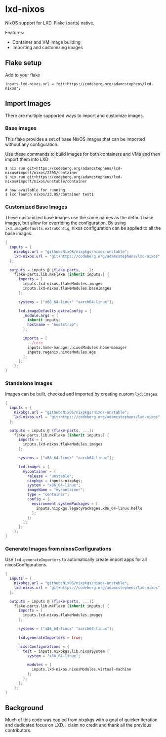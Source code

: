 # lxd-nixos

NixOS support for LXD. Flake (parts) native.

Features:

- Container and VM image building
- Importing and customizing images

## Flake setup

Add to your flake

```
inputs.lxd-nixos.url = "git+https://codeberg.org/adamcstephens/lxd-nixos";
```

## Import Images

There are multiple supported ways to import and customize images.

### Base Images

This flake provides a set of base NixOS images that can be imported without any configuration.

Use these commands to build images for both containers and VMs and then import them into LXD

```
$ nix run git+https://codeberg.org/adamcstephens/lxd-nixos#import/nixos/2305/container
$ nix run git+https://codeberg.org/adamcstephens/lxd-nixos#import/nixos/unstable/container

# now available for running
$ lxc launch nixos/23.05/container test1
```

### Customized Base Images

These customized base images use the same names as the default base images, but allow for overriding the configuration. By using `lxd.imageDefaults.extraConfig`, nixos configuration can be applied to all the base images.

```nix
{
  inputs = {
    nixpkgs.url = "github:NixOS/nixpkgs/nixos-unstable";
    lxd-nixos.url = "git+https://codeberg.org/adamcstephens/lxd-nixos";
  };

  outputs = inputs @ {flake-parts, ...}:
    flake-parts.lib.mkFlake {inherit inputs;} {
      imports = [
        inputs.lxd-nixos.flakeModules.images
        inputs.lxd-nixos.flakeModules.baseImages
      ];

      systems = ["x86_64-linux" "aarch64-linux"];

      lxd.imageDefaults.extraConfig = {
        _module.args = {
          inherit inputs;
          hostname = "bootstrap";
        };

        imports = [
          ../core
          inputs.home-manager.nixosModules.home-manager
          inputs.ragenix.nixosModules.age
        ];
      };
    };
}
```

### Standalone Images

Images can be built, checked and imported by creating custom `lxd.images`.

```nix
{
  inputs = {
    nixpkgs.url = "github:NixOS/nixpkgs/nixos-unstable";
    lxd-nixos.url = "git+https://codeberg.org/adamcstephens/lxd-nixos";
  };

  outputs = inputs @ {flake-parts, ...}:
    flake-parts.lib.mkFlake {inherit inputs;} {
      imports = [
        inputs.lxd-nixos.flakeModules.images
      ];

      systems = ["x86_64-linux" "aarch64-linux"];

      lxd.images = {
        mycontainer = {
          release = "unstable";
          nixpkgs = inputs.nixpkgs;
          system = "x86_64-linux";
          imageName = "mycontainer";
          type = "container";
          config = {
            environment.systemPackages = [
              inputs.nixpkgs.legacyPackages.x86_64-linux.hello
            ];
          };
        };
      };
    };
}
```

### Generate Images from nixosConfigurations

Use `lxd.generateImporters` to automatically create import apps for all nixosConfigurations.

```nix
{
  inputs = {
    nixpkgs.url = "github:NixOS/nixpkgs/nixos-unstable";
    lxd-nixos.url = "git+https://codeberg.org/adamcstephens/lxd-nixos";
  };

  outputs = inputs @ {flake-parts, ...}:
    flake-parts.lib.mkFlake {inherit inputs;} {
      imports = [
        inputs.lxd-nixos.flakeModules.images
      ];

      systems = ["x86_64-linux" "aarch64-linux"];

      lxd.generateImporters = true;

      nixosConfigurations = {
        test = inputs.nixpkgs.lib.nixosSystem {
          system = "x86_64-linux";

          modules = [
            inputs.lxd-nixos.nixosModules.virtual-machine
          ];
        };
      };
    };
}
```

## Background

Much of this code was copied from nixpkgs with a goal of quicker iteration and dedicated focus on LXD. I claim no
credit and thank all the previous contributors.
